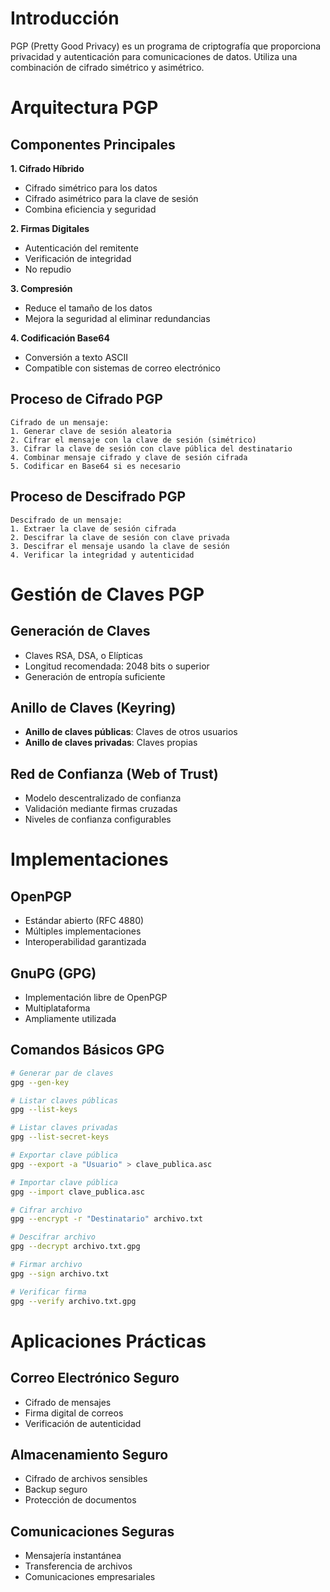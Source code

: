 # Introducción

PGP (Pretty Good Privacy) es un programa de criptografía que proporciona privacidad y autenticación para comunicaciones de datos. Utiliza una combinación de cifrado simétrico y asimétrico.


# Arquitectura PGP

## Componentes Principales

**1. Cifrado Híbrido**

- Cifrado simétrico para los datos
- Cifrado asimétrico para la clave de sesión
- Combina eficiencia y seguridad

**2. Firmas Digitales**

- Autenticación del remitente
- Verificación de integridad
- No repudio

**3. Compresión**

- Reduce el tamaño de los datos
- Mejora la seguridad al eliminar redundancias

**4. Codificación Base64**

- Conversión a texto ASCII
- Compatible con sistemas de correo electrónico

## Proceso de Cifrado PGP

```
Cifrado de un mensaje:
1. Generar clave de sesión aleatoria
2. Cifrar el mensaje con la clave de sesión (simétrico)
3. Cifrar la clave de sesión con clave pública del destinatario
4. Combinar mensaje cifrado y clave de sesión cifrada
5. Codificar en Base64 si es necesario
```

## Proceso de Descifrado PGP

```
Descifrado de un mensaje:
1. Extraer la clave de sesión cifrada
2. Descifrar la clave de sesión con clave privada
3. Descifrar el mensaje usando la clave de sesión
4. Verificar la integridad y autenticidad
```


# Gestión de Claves PGP

## Generación de Claves

- Claves RSA, DSA, o Elípticas
- Longitud recomendada: 2048 bits o superior
- Generación de entropía suficiente

## Anillo de Claves (Keyring)

- **Anillo de claves públicas**: Claves de otros usuarios
- **Anillo de claves privadas**: Claves propias

## Red de Confianza (Web of Trust)

- Modelo descentralizado de confianza
- Validación mediante firmas cruzadas
- Niveles de confianza configurables


# Implementaciones

## OpenPGP

- Estándar abierto (RFC 4880)
- Múltiples implementaciones
- Interoperabilidad garantizada

## GnuPG (GPG)

- Implementación libre de OpenPGP
- Multiplataforma
- Ampliamente utilizada

## Comandos Básicos GPG

```bash
# Generar par de claves
gpg --gen-key

# Listar claves públicas
gpg --list-keys

# Listar claves privadas
gpg --list-secret-keys

# Exportar clave pública
gpg --export -a "Usuario" > clave_publica.asc

# Importar clave pública
gpg --import clave_publica.asc

# Cifrar archivo
gpg --encrypt -r "Destinatario" archivo.txt

# Descifrar archivo
gpg --decrypt archivo.txt.gpg

# Firmar archivo
gpg --sign archivo.txt

# Verificar firma
gpg --verify archivo.txt.gpg
```


# Aplicaciones Prácticas

## Correo Electrónico Seguro

- Cifrado de mensajes
- Firma digital de correos
- Verificación de autenticidad

## Almacenamiento Seguro

- Cifrado de archivos sensibles
- Backup seguro
- Protección de documentos

## Comunicaciones Seguras

- Mensajería instantánea
- Transferencia de archivos
- Comunicaciones empresariales